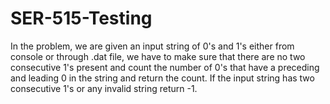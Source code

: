 # SER-515-Testing

In the problem, we are given an input string of 0's and 1's either from console or through .dat file, we have to make sure that there are no two consecutive 1's present and count the number of 0's that have a preceding and leading 0 in the string and return the count. If the input string has two consecutive 1's or any invalid string return -1.
